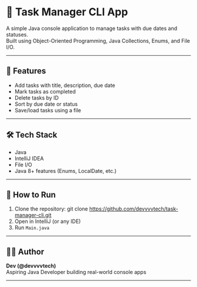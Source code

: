 # 📝 Task Manager CLI App

A simple Java console application to manage tasks with due dates and statuses.  
Built using Object-Oriented Programming, Java Collections, Enums, and File I/O.

---

## 🚀 Features

- Add tasks with title, description, due date
- Mark tasks as completed
- Delete tasks by ID
- Sort by due date or status
- Save/load tasks using a file

---

## 🛠️ Tech Stack

- Java
- IntelliJ IDEA
- File I/O
- Java 8+ features (Enums, LocalDate, etc.)

---

## 📂 How to Run

1. Clone the repository: git clone https://github.com/devvvvtech/task-manager-cli.git
2. Open in IntelliJ (or any IDE)
3. Run `Main.java`

---

## 🧑‍💻 Author

**Dev (@devvvvtech)**  
Aspiring Java Developer building real-world console apps

---